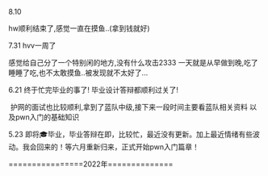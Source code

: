 

8.10

hw顺利结束了,感觉一直在摸鱼..(拿到钱就好)



7.31  hvv一周了

感觉给自己分了一个特别闲的地方,没有什么攻击2333 一天就是从早做到晚,吃了睡睡了吃,也不太敢摸鱼..被发现就不太好了...



6.21 终于忙完毕业的事了! 毕业设计答辩都顺利过关了!

​		护网的面试也比较顺利,拿到了蓝队中级,接下来一段时间主要看蓝队相关资料 以及pwn入门的基础知识



5.23 即将🎓毕业，毕业答辩在即，比较忙，最近没有更新。加上最近情绪有些波动。我会回来的！等六月重新归来，正式开始pwn入门篇章！





================2022年==============